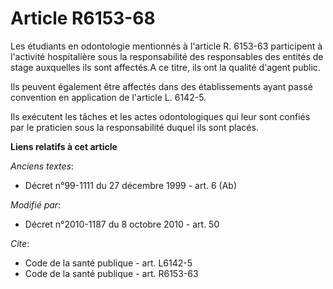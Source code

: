 # Article R6153-68

Les étudiants en odontologie mentionnés à l'article R. 6153-63 participent à l'activité hospitalière sous la responsabilité
des responsables des entités de stage auxquelles ils sont affectés.A ce titre, ils ont la qualité d'agent public. 

Ils peuvent également être affectés dans des établissements ayant passé convention en application de l'article L. 6142-5.

Ils exécutent les tâches et les actes odontologiques qui leur sont confiés par le praticien sous la responsabilité duquel ils
sont placés.

**Liens relatifs à cet article**

_Anciens textes_:

  - Décret n°99-1111 du 27 décembre 1999 - art. 6 (Ab)

_Modifié par_:

  - Décret n°2010-1187 du 8 octobre 2010 - art. 50

_Cite_:

  - Code de la santé publique - art. L6142-5
  - Code de la santé publique - art. R6153-63
